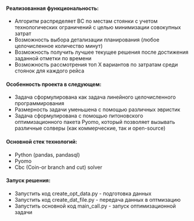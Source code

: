 
<h4>Реализованная функциональность:</h4>
<ul>
    <li> Алгоритм распределяет ВС по местам стоянки с учетом технологических ограничений с целью минимизации совокупных затрат</li>
    <li> Возможность выбора детализации планирования (любое целочисленное количество минут) </li>
    <li> Возможность получить лучшее текущее решения после достижения заданной отметки по времени </li>
    <li> Возможность рассмотрения топ Х вариантов по затратам среди стоянок для каждого рейса </li>
</ul> 
<h4>Особенность проекта в следующем:</h4>
<ul>
 <li>Задача сформулирована как задача линейного целочисленного программирования</li>
 <li>Размерность задачи уменьшена с помощью различных эвристик</li>
 <li>Задача сформулирована с помощью питоновского оптимизационного пакета Pyomo, который позволяет вызывать различные солверы (как коммерческие, так и open-source)</li>  
 </ul>
<h4>Основной стек технологий:</h4>
<ul>
    <li>Python (pandas, pandasql)</li>
	<li>Pyomo</li>
	<li>Cbc (Coin-or branch and cut) solver</li>
 
 </ul>
 
<h4>Запуск решения:</h4>
<ul>
<li>Запустить код create_opt_data.py - подготовка данных</li>
<li>Запустить код create_dat_file.py - передача данных в оптмизацию</li>	
<li>Запустить основной код main_call.py - запуск оптимизационной задачи </li>
</ul>
